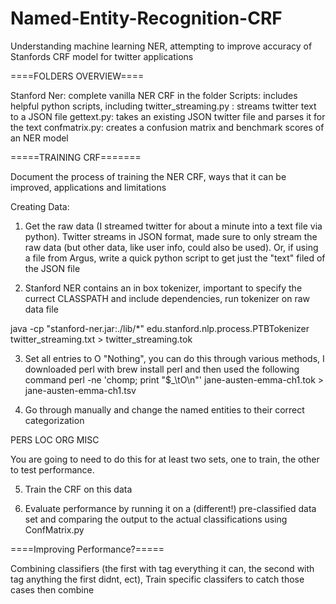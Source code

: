 # Named-Entity-Recognition-CRF
Understanding machine learning NER, attempting to improve accuracy of Stanfords CRF model for twitter applications

====FOLDERS OVERVIEW====

Stanford Ner: complete vanilla NER CRF in the folder
Scripts: includes helpful python scripts, including
twitter_streaming.py : streams twitter text to a JSON file
gettext.py: takes an existing JSON twitter file and parses it for the text
confmatrix.py: creates a confusion matrix and benchmark scores of an NER model 



=====TRAINING CRF=======

Document the process of training the NER CRF, ways that it can be 
improved, applications and limitations 

Creating Data: 
1. Get the raw data (I streamed twitter for about a minute into a text file via python). Twitter streams in JSON format, made sure to only stream the raw data (but other data, like user info, could also be used). 
Or, if using a file from Argus, write a quick python script to get just the "text" filed of the JSON file

2. Stanford NER contains an in box tokenizer, important to specify the currect CLASSPATH and include dependencies, run tokenizer on raw data file

java -cp "stanford-ner.jar:./lib/*" edu.stanford.nlp.process.PTBTokenizer twitter_streaming.txt > twitter_streaming.tok


3. Set all entries to O "Nothing", you can do this through various methods, I downloaded perl with 
brew install perl
and then used the following command
perl -ne 'chomp; print "$_\tO\n"' jane-austen-emma-ch1.tok > jane-austen-emma-ch1.tsv


4. Go through manually and change the named entities to their correct categorization

PERS LOC ORG MISC

You are going to need to do this for at least two sets, one to train, the other to test performance. 

5. Train the CRF on this data

6. Evaluate performance by running it on a (different!) pre-classified data set and comparing the output to the 
actual classifications using ConfMatrix.py

====Improving Performance?=====

Combining classifiers (the first with tag everything it can, the second with tag anything the first didnt, ect), Train specific classifers to catch those cases then combine 


